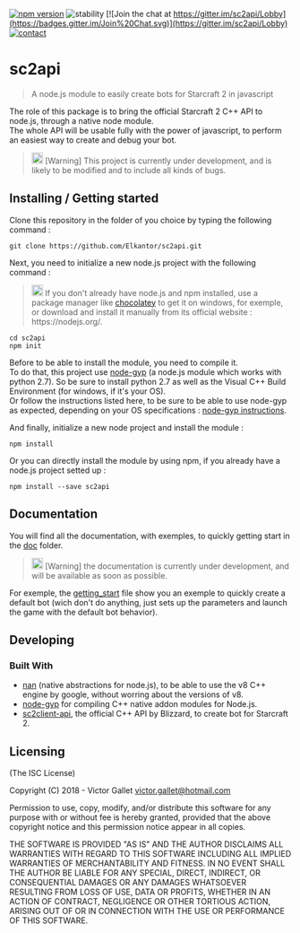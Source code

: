 [![npm version](https://badge.fury.io/js/sc2api.svg)](https://badge.fury.io/js/sc2api)  ![stability](https://img.shields.io/badge/stability-unstable-orange.svg)   [![Join the chat at https://gitter.im/sc2api/Lobby](https://badges.gitter.im/Join%20Chat.svg)](https://gitter.im/sc2api/Lobby)  [![contact](https://img.shields.io/badge/Contact%20me%20on%20Twitter-%40TheElkantor-blue.svg)](https://twitter.com/intent/tweet?screen_name=TheElkantor)

# sc2api
> A node.js module to easily create bots for Starcraft 2 in javascript

The role of this package is to bring the official Starcraft 2 C++ API to node.js, through a native node module.
<br>
The whole API will be usable fully with the power of javascript, to perform an easiest way to create and debug your bot.

<blockquote>
<p><g-emoji class="g-emoji" alias="bulb" fallback-src="https://assets-cdn.github.com/images/icons/emoji/unicode/1f4a1.png" ios-version="6.0"><img class="emoji" alt="bulb" height="20" width="20" src="https://assets-cdn.github.com/images/icons/emoji/unicode/1f4a1.png"></g-emoji> [Warning] This project is currently under development, and is likely to be modified and to include all kinds of bugs. 
</p>
</blockquote>

## Installing / Getting started

Clone this repository in the folder of you choice by typing the following command : 

```shell
git clone https://github.com/Elkantor/sc2api.git
```

Next, you need to initialize a new node.js project with the following command : 
<blockquote>
<p><g-emoji class="g-emoji" alias="bulb" fallback-src="https://assets-cdn.github.com/images/icons/emoji/unicode/1f4a1.png" ios-version="6.0"><img class="emoji" alt="bulb" height="20" width="20" src="https://assets-cdn.github.com/images/icons/emoji/unicode/1f4a1.png"></g-emoji> If you don't already have node.js and npm installed, use a package manager like <a href="https://chocolatey.org">chocolatey</a> to get it on windows, for exemple, or download and install it manually from its official website : https://nodejs.org/. 
</p>
</blockquote>

```shell
cd sc2api
npm init
```

Before to be able to install the module, you need to compile it.
<br>
To do that, this project use [node-gyp](https://github.com/nodejs/node-gyp) (a node.js module which works with python 2.7).
So be sure to install python 2.7 as well as the Visual C++ Build Environment (for windows, if it's your OS). 
<br>
Or follow the instructions listed here, to be sure to be able to use node-gyp as expected, depending on your OS specifications : [node-gyp instructions](https://github.com/nodejs/node-gyp#on-windows).
<br>

And finally, initialize a new node project and install the module :

```shell
npm install
```

Or you can directly install the module by using npm, if you already have a node.js project setted up :

```shell
npm install --save sc2api
```

## Documentation 

You will find all the documentation, with exemples, to quickly getting start in the [doc](https://github.com/Elkantor/sc2api/tree/master/doc) folder.
<br>
<blockquote>
<p><g-emoji class="g-emoji" alias="bulb" fallback-src="https://assets-cdn.github.com/images/icons/emoji/unicode/1f4a1.png" ios-version="6.0"><img class="emoji" alt="bulb" height="20" width="20" src="https://assets-cdn.github.com/images/icons/emoji/unicode/1f4a1.png"></g-emoji> [Warning] the documentation is currently under development, and will be available as soon as possible.
</p>
</blockquote>

For exemple, the [getting_start](https://github.com/Elkantor/sc2api/blob/master/doc/getting_start.md) file show you an exemple to quickly create a default bot (wich don't do anything, just sets up the parameters and launch the game with the default bot behavior).

## Developing

### Built With

* [nan](https://github.com/nodejs/nan) (native abstractions for node.js), to be able to use the v8 C++ engine by google, without worring about the versions of v8.
* [node-gyp](https://github.com/nodejs/node-gyp) for compiling C++ native addon modules for Node.js.
* [sc2client-api](https://github.com/Blizzard/s2client-api), the official C++ API by Blizzard, to create bot for Starcraft 2.

## Licensing

(The ISC License)

Copyright (C) 2018 - Victor Gallet <victor.gallet@hotmail.com>

Permission to use, copy, modify, and/or distribute this software for any
purpose with or without fee is hereby granted, provided that the above
copyright notice and this permission notice appear in all copies.

THE SOFTWARE IS PROVIDED "AS IS" AND THE AUTHOR DISCLAIMS ALL WARRANTIES
WITH REGARD TO THIS SOFTWARE INCLUDING ALL IMPLIED WARRANTIES OF
MERCHANTABILITY AND FITNESS. IN NO EVENT SHALL THE AUTHOR BE LIABLE FOR
ANY SPECIAL, DIRECT, INDIRECT, OR CONSEQUENTIAL DAMAGES OR ANY DAMAGES
WHATSOEVER RESULTING FROM LOSS OF USE, DATA OR PROFITS, WHETHER IN AN ACTION
OF CONTRACT, NEGLIGENCE OR OTHER TORTIOUS ACTION, ARISING OUT OF OR IN
CONNECTION WITH THE USE OR PERFORMANCE OF THIS SOFTWARE.

